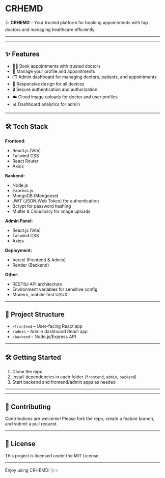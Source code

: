 # CRHEMD

🩺 **CRHEMD** – Your trusted platform for booking appointments with top doctors and managing healthcare efficiently.

---

---

## ✨ Features

- 👨‍⚕️ Book appointments with trusted doctors
- 👤 Manage your profile and appointments
- 🗂️ Admin dashboard for managing doctors, patients, and appointments
- 📱 Responsive design for all devices
- 🔒 Secure authentication and authorization
- ☁️ Cloud image uploads for doctor and user profiles
- 📊 Dashboard analytics for admin

---

## 🛠️ Tech Stack

**Frontend:**
- React.js (Vite)
- Tailwind CSS
- React Router
- Axios

**Backend:**
- Node.js
- Express.js
- MongoDB (Mongoose)
- JWT (JSON Web Token) for authentication
- Bcrypt for password hashing
- Multer & Cloudinary for image uploads

**Admin Panel:**
- React.js (Vite)
- Tailwind CSS
- Axios

**Deployment:**
- Vercel (Frontend & Admin)
- Render (Backend)

**Other:**
- RESTful API architecture
- Environment variables for sensitive config
- Modern, mobile-first UI/UX

---

## 📂 Project Structure

- `/frontend` – User-facing React app
- `/admin` – Admin dashboard React app
- `/backend` – Node.js/Express API

---

## 🛠️ Getting Started

1. Clone the repo
2. Install dependencies in each folder (`frontend`, `admin`, `backend`)
3. Start backend and frontend/admin apps as needed

---
---

## 🤝 Contributing

Contributions are welcome! Please fork the repo, create a feature branch, and submit a pull request.

---

## 📄 License

This project is licensed under the MIT License.

---

Enjoy using CRHEMD! 🩺✨
